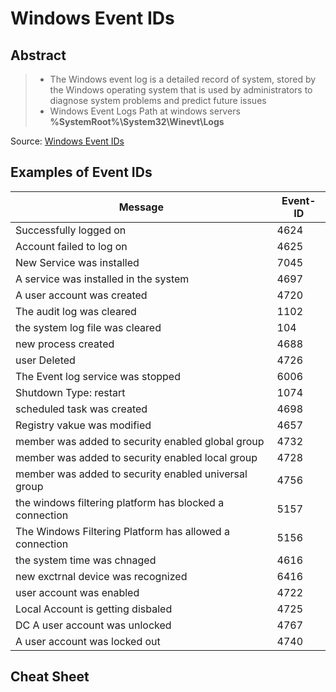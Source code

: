 
Windows Event IDs 
=================

Abstract 
---------

> * The Windows event log is a detailed record of system, stored by the Windows operating system that is used by administrators to diagnose system problems and predict future issues 
> * Windows Event Logs Path at windows servers **%SystemRoot%\System32\Winevt\Logs**


Source: <a href='https://docs.microsoft.com/en-us/windows-server/identity/ad-ds/plan/appendix-l--events-to-monitor' target='_blank'>Windows Event IDs</a> 


Examples of Event IDs
--------------

| Message | Event-ID |
|--|--|
| Successfully logged on  | 4624 | 
| Account failed to log on | 4625 | 
| New Service was installed  | 7045 |
| A service was installed in the system  | 4697 |
| A user account was created | 4720 |
| The audit log was cleared | 1102 |
| the system log file was cleared | 104 |
| new process created | 4688 |
| user Deleted | 4726 |
| The Event log service was stopped |6006 |
| Shutdown Type: restart | 1074 |
| scheduled task was created | 4698 |
| Registry vakue was modified | 4657 |
| member was added to security enabled global group | 4732 |
| member was added to security enabled local group | 4728 |
| member was added to security enabled universal group | 4756 |
| the windows filtering platform has blocked a connection | 5157 |
| The Windows Filtering Platform has allowed a connection | 5156 |
| the system time was chnaged | 4616 |
| new exctrnal device was recognized | 6416 |
|user account was enabled | 4722 |
|Local Account is getting disbaled |4725|
|DC A user account was unlocked | 4767 |
| A user account was locked out | 4740|



Cheat Sheet 
-----------
